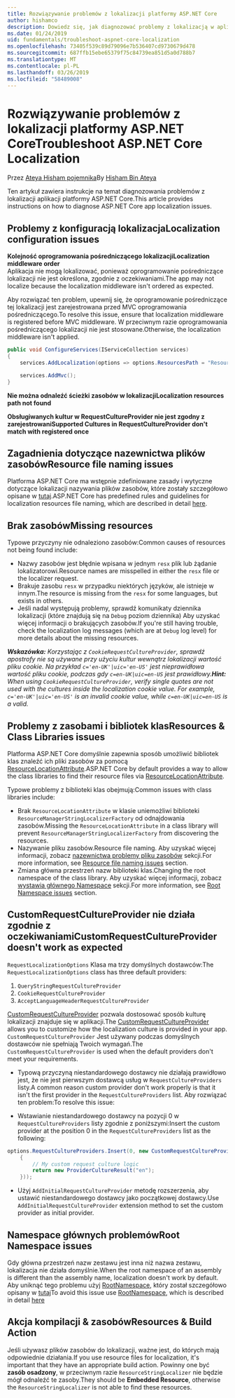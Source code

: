 ```yaml
---
title: Rozwiązywanie problemów z lokalizacji platformy ASP.NET Core
author: hishamco
description: Dowiedz się, jak diagnozować problemy z lokalizacją w aplikacji platformy ASP.NET Core.
ms.date: 01/24/2019
uid: fundamentals/troubleshoot-aspnet-core-localization
ms.openlocfilehash: 73405f539c89d79096e7b536407cd9730679d478
ms.sourcegitcommit: 687ffb15ebe65379f75c84739ea851d5a0d788b7
ms.translationtype: MT
ms.contentlocale: pl-PL
ms.lasthandoff: 03/26/2019
ms.locfileid: "58489008"
---
```

# <a name="troubleshoot-aspnet-core-localization"></a><span data-ttu-id="8d0cd-103">Rozwiązywanie problemów z lokalizacji platformy ASP.NET Core</span><span class="sxs-lookup"><span data-stu-id="8d0cd-103">Troubleshoot ASP.NET Core Localization</span></span>

<span data-ttu-id="8d0cd-104">Przez [Ateya Hisham pojemnika](https://github.com/hishamco)</span><span class="sxs-lookup"><span data-stu-id="8d0cd-104">By [Hisham Bin Ateya](https://github.com/hishamco)</span></span>

<span data-ttu-id="8d0cd-105">Ten artykuł zawiera instrukcje na temat diagnozowania problemów z lokalizacji aplikacji platformy ASP.NET Core.</span><span class="sxs-lookup"><span data-stu-id="8d0cd-105">This article provides instructions on how to diagnose ASP.NET Core app localization issues.</span></span>

## <a name="localization-configuration-issues"></a><span data-ttu-id="8d0cd-106">Problemy z konfiguracją lokalizacja</span><span class="sxs-lookup"><span data-stu-id="8d0cd-106">Localization configuration issues</span></span>

<span data-ttu-id="8d0cd-107">**Kolejność oprogramowania pośredniczącego lokalizacji**</span><span class="sxs-lookup"><span data-stu-id="8d0cd-107">**Localization middleware order**</span></span>  
<span data-ttu-id="8d0cd-108">Aplikacja nie mogą lokalizować, ponieważ oprogramowanie pośredniczące lokalizacji nie jest określona, zgodnie z oczekiwaniami.</span><span class="sxs-lookup"><span data-stu-id="8d0cd-108">The app may not localize because the localization middleware isn't ordered as expected.</span></span>

<span data-ttu-id="8d0cd-109">Aby rozwiązać ten problem, upewnij się, że oprogramowanie pośredniczące tej lokalizacji jest zarejestrowana przed MVC oprogramowania pośredniczącego.</span><span class="sxs-lookup"><span data-stu-id="8d0cd-109">To resolve this issue, ensure that localization middleware is registered before MVC middleware.</span></span> <span data-ttu-id="8d0cd-110">W przeciwnym razie oprogramowania pośredniczącego lokalizacji nie jest stosowane.</span><span class="sxs-lookup"><span data-stu-id="8d0cd-110">Otherwise, the localization middleware isn't applied.</span></span>

```csharp
public void ConfigureServices(IServiceCollection services)
{
    services.AddLocalization(options => options.ResourcesPath = "Resources");

    services.AddMvc();
}
```

<span data-ttu-id="8d0cd-111">**Nie można odnaleźć ścieżki zasobów w lokalizacji**</span><span class="sxs-lookup"><span data-stu-id="8d0cd-111">**Localization resources path not found**</span></span>

<span data-ttu-id="8d0cd-112">**Obsługiwanych kultur w RequestCultureProvider nie jest zgodny z zarejestrowani**</span><span class="sxs-lookup"><span data-stu-id="8d0cd-112">**Supported Cultures in RequestCultureProvider don't match with registered once**</span></span>  

## <a name="resource-file-naming-issues"></a><span data-ttu-id="8d0cd-113">Zagadnienia dotyczące nazewnictwa plików zasobów</span><span class="sxs-lookup"><span data-stu-id="8d0cd-113">Resource file naming issues</span></span>

<span data-ttu-id="8d0cd-114">Platforma ASP.NET Core ma wstępnie zdefiniowane zasady i wytyczne dotyczące lokalizacji nazywania plików zasobów, które zostały szczegółowo opisane w [tutaj](xref:fundamentals/localization?view=aspnetcore-2.2#resource-file-naming).</span><span class="sxs-lookup"><span data-stu-id="8d0cd-114">ASP.NET Core has predefined rules and guidelines for localization resources file naming, which are described in detail [here](xref:fundamentals/localization?view=aspnetcore-2.2#resource-file-naming).</span></span>

## <a name="missing-resources"></a><span data-ttu-id="8d0cd-115">Brak zasobów</span><span class="sxs-lookup"><span data-stu-id="8d0cd-115">Missing resources</span></span>

<span data-ttu-id="8d0cd-116">Typowe przyczyny nie odnaleziono zasobów:</span><span class="sxs-lookup"><span data-stu-id="8d0cd-116">Common causes of resources not being found include:</span></span>

- <span data-ttu-id="8d0cd-117">Nazwy zasobów jest błędnie wpisana w jednym `resx` plik lub żądanie lokalizatorowi.</span><span class="sxs-lookup"><span data-stu-id="8d0cd-117">Resource names are misspelled in either the `resx` file or the localizer request.</span></span>
- <span data-ttu-id="8d0cd-118">Brakuje zasobu `resx` w przypadku niektórych języków, ale istnieje w innym.</span><span class="sxs-lookup"><span data-stu-id="8d0cd-118">The resource is missing from the `resx` for some languages, but exists in others.</span></span>
- <span data-ttu-id="8d0cd-119">Jeśli nadal występują problemy, sprawdź komunikaty dziennika lokalizacji (które znajdują się na `Debug` poziom dziennika) Aby uzyskać więcej informacji o brakujących zasobów.</span><span class="sxs-lookup"><span data-stu-id="8d0cd-119">If you're still having trouble, check the localization log messages (which are at `Debug` log level) for more details about the missing resources.</span></span>

<span data-ttu-id="8d0cd-120">_**Wskazówka:** Korzystając z `CookieRequestCultureProvider`, sprawdź apostrofy nie są używane przy użyciu kultur wewnątrz lokalizacji wartość pliku cookie. Na przykład `c='en-UK'|uic='en-US'` jest nieprawidłowa wartość pliku cookie, podczas gdy `c=en-UK|uic=en-US` jest prawidłowy._</span><span class="sxs-lookup"><span data-stu-id="8d0cd-120">_**Hint:** When using `CookieRequestCultureProvider`, verify single quotes are not used with the cultures inside the localization cookie value. For example, `c='en-UK'|uic='en-US'` is an invalid cookie value, while `c=en-UK|uic=en-US` is a valid._</span></span>

## <a name="resources--class-libraries-issues"></a><span data-ttu-id="8d0cd-121">Problemy z zasobami i bibliotek klas</span><span class="sxs-lookup"><span data-stu-id="8d0cd-121">Resources & Class Libraries issues</span></span>

<span data-ttu-id="8d0cd-122">Platforma ASP.NET Core domyślnie zapewnia sposób umożliwić bibliotek klas znaleźć ich pliki zasobów za pomocą [ResourceLocationAttribute](/dotnet/api/microsoft.extensions.localization.resourcelocationattribute?view=aspnetcore-2.1).</span><span class="sxs-lookup"><span data-stu-id="8d0cd-122">ASP.NET Core by default provides a way to allow the class libraries to find their resource files via [ResourceLocationAttribute](/dotnet/api/microsoft.extensions.localization.resourcelocationattribute?view=aspnetcore-2.1).</span></span>

<span data-ttu-id="8d0cd-123">Typowe problemy z biblioteki klas obejmują:</span><span class="sxs-lookup"><span data-stu-id="8d0cd-123">Common issues with class libraries include:</span></span>
- <span data-ttu-id="8d0cd-124">Brak `ResourceLocationAttribute` w klasie uniemożliwi biblioteki `ResourceManagerStringLocalizerFactory` od odnajdowania zasobów.</span><span class="sxs-lookup"><span data-stu-id="8d0cd-124">Missing the `ResourceLocationAttribute` in a class library will prevent `ResourceManagerStringLocalizerFactory` from discovering the resources.</span></span>
- <span data-ttu-id="8d0cd-125">Nazywanie pliku zasobów.</span><span class="sxs-lookup"><span data-stu-id="8d0cd-125">Resource file naming.</span></span> <span data-ttu-id="8d0cd-126">Aby uzyskać więcej informacji, zobacz [nazewnictwa problemy pliku zasobów](#resource-file-naming-issues) sekcji.</span><span class="sxs-lookup"><span data-stu-id="8d0cd-126">For more information, see [Resource file naming issues](#resource-file-naming-issues) section.</span></span>
- <span data-ttu-id="8d0cd-127">Zmiana główna przestrzeń nazw biblioteki klas.</span><span class="sxs-lookup"><span data-stu-id="8d0cd-127">Changing the root namespace of the class library.</span></span> <span data-ttu-id="8d0cd-128">Aby uzyskać więcej informacji, zobacz [wystawia głównego Namespace](#root-namespace-issues) sekcji.</span><span class="sxs-lookup"><span data-stu-id="8d0cd-128">For more information, see [Root Namespace issues](#root-namespace-issues) section.</span></span>

## <a name="customrequestcultureprovider-doesnt-work-as-expected"></a><span data-ttu-id="8d0cd-129">CustomRequestCultureProvider nie działa zgodnie z oczekiwaniami</span><span class="sxs-lookup"><span data-stu-id="8d0cd-129">CustomRequestCultureProvider doesn't work as expected</span></span>

<span data-ttu-id="8d0cd-130">`RequestLocalizationOptions` Klasa ma trzy domyślnych dostawców:</span><span class="sxs-lookup"><span data-stu-id="8d0cd-130">The `RequestLocalizationOptions` class has three default providers:</span></span>

1. `QueryStringRequestCultureProvider`
2. `CookieRequestCultureProvider`
3. `AcceptLanguageHeaderRequestCultureProvider`

<span data-ttu-id="8d0cd-131">[CustomRequestCultureProvider](/dotnet/api/microsoft.aspnetcore.localization.customrequestcultureprovider?view=aspnetcore-2.1) pozwala dostosować sposób kulturę lokalizacji znajduje się w aplikacji.</span><span class="sxs-lookup"><span data-stu-id="8d0cd-131">The [CustomRequestCultureProvider](/dotnet/api/microsoft.aspnetcore.localization.customrequestcultureprovider?view=aspnetcore-2.1) allows you to customize how the localization culture is provided in your app.</span></span> <span data-ttu-id="8d0cd-132">`CustomRequestCultureProvider` Jest używany podczas domyślnych dostawców nie spełniają Twoich wymagań.</span><span class="sxs-lookup"><span data-stu-id="8d0cd-132">The `CustomRequestCultureProvider` is used when the default providers don't meet your requirements.</span></span>

- <span data-ttu-id="8d0cd-133">Typową przyczyną niestandardowego dostawcy nie działają prawidłowo jest, że nie jest pierwszym dostawcą usług w `RequestCultureProviders` listy.</span><span class="sxs-lookup"><span data-stu-id="8d0cd-133">A common reason custom provider don't work properly is that it isn't the first provider in the `RequestCultureProviders` list.</span></span> <span data-ttu-id="8d0cd-134">Aby rozwiązać ten problem:</span><span class="sxs-lookup"><span data-stu-id="8d0cd-134">To resolve this issue:</span></span>

- <span data-ttu-id="8d0cd-135">Wstawianie niestandardowego dostawcy na pozycji 0 w `RequestCultureProviders` listy zgodnie z poniższymi:</span><span class="sxs-lookup"><span data-stu-id="8d0cd-135">Insert the custom provider at the position 0 in the `RequestCultureProviders` list as the following:</span></span>

```csharp
options.RequestCultureProviders.Insert(0, new CustomRequestCultureProvider(async context =>
    {
        // My custom request culture logic
        return new ProviderCultureResult("en");
    }));
```

- <span data-ttu-id="8d0cd-136">Użyj `AddInitialRequestCultureProvider` metodę rozszerzenia, aby ustawić niestandardowego dostawcy jako początkowej dostawcy.</span><span class="sxs-lookup"><span data-stu-id="8d0cd-136">Use `AddInitialRequestCultureProvider` extension method to set the custom provider as initial provider.</span></span>

## <a name="root-namespace-issues"></a><span data-ttu-id="8d0cd-137">Namespace głównych problemów</span><span class="sxs-lookup"><span data-stu-id="8d0cd-137">Root Namespace issues</span></span>

<span data-ttu-id="8d0cd-138">Gdy główna przestrzeń nazw zestawu jest inna niż nazwa zestawu, lokalizacja nie działa domyślnie.</span><span class="sxs-lookup"><span data-stu-id="8d0cd-138">When the root namespace of an assembly is different than the assembly name, localization doesn't work by default.</span></span> <span data-ttu-id="8d0cd-139">Aby uniknąć tego problemu użyj [RootNamespace](/dotnet/api/microsoft.extensions.localization.rootnamespaceattribute?view=aspnetcore-2.1), który został szczegółowo opisany w [tutaj](xref:fundamentals/localization?view=aspnetcore-2.2#resource-file-naming)</span><span class="sxs-lookup"><span data-stu-id="8d0cd-139">To avoid this issue use [RootNamespace](/dotnet/api/microsoft.extensions.localization.rootnamespaceattribute?view=aspnetcore-2.1), which is described in detail [here](xref:fundamentals/localization?view=aspnetcore-2.2#resource-file-naming)</span></span>

## <a name="resources--build-action"></a><span data-ttu-id="8d0cd-140">Akcja kompilacji & zasobów</span><span class="sxs-lookup"><span data-stu-id="8d0cd-140">Resources & Build Action</span></span>

<span data-ttu-id="8d0cd-141">Jeśli używasz plików zasobów do lokalizacji, ważne jest, do których mają odpowiednie działania.</span><span class="sxs-lookup"><span data-stu-id="8d0cd-141">If you use resource files for localization, it's important that they have an appropriate build action.</span></span> <span data-ttu-id="8d0cd-142">Powinny one być **zasób osadzony**, w przeciwnym razie `ResourceStringLocalizer` nie będzie mógł odnaleźć te zasoby.</span><span class="sxs-lookup"><span data-stu-id="8d0cd-142">They should be **Embedded Resource**, otherwise the `ResourceStringLocalizer` is not able to find these resources.</span></span>
